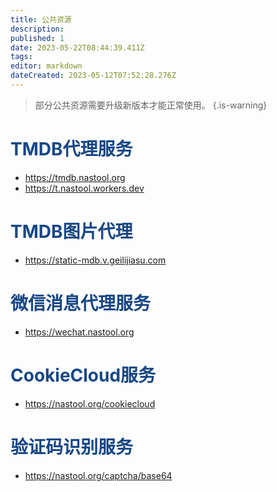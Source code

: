 ```yaml
---
title: 公共资源
description: 
published: 1
date: 2023-05-22T08:44:39.411Z
tags: 
editor: markdown
dateCreated: 2023-05-12T07:52:28.276Z
---
```



> 部分公共资源需要升级新版本才能正常使用。
{.is-warning}



# <font color=#184785>TMDB代理服务</font>

- https://tmdb.nastool.org
- https://t.nastool.workers.dev

# <font color=#184785>TMDB图片代理</font>

- https://static-mdb.v.geilijiasu.com

# <font color=#184785>微信消息代理服务</font>

- https://wechat.nastool.org

# <font color=#184785>CookieCloud服务</font>

- https://nastool.org/cookiecloud

# <font color=#184785>验证码识别服务</font>

- https://nastool.org/captcha/base64
